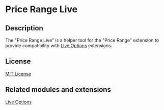 # Price Range Live

## Description
The "Price Range Live" is a helper tool for the "Price Range" extension to provide compatibility with [Live Options](https://git.io/JvBf1) extensions.

## License
[MIT License](https://git.io/JvRtA)

## Related modules and extensions
[Live Options](https://git.io/JvBf1)
